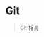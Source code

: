 <!--
 * @Author: 刘晨曦
 * @Date: 2021-03-11 19:23:07
 * @LastEditTime: 2021-03-11 19:23:37
 * @LastEditors: Please set LastEditors
 * @Description: In User Settings Edit
 * @FilePath: \docsify-based-wiki\docs\git\index.md
-->

# Git

> Git 相关
